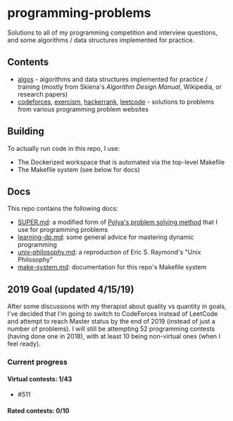 # programming-problems
Solutions to all of my programming competition and interview questions, and some algorithms / data structures implemented for practice.

## Contents
- [algos](algos/) - algorithms and data structures implemented for practice / training (mostly from Skiena's _Algorithm Design Manual_, Wikipedia, or research papers)
- [codeforces](codeforces/), [exercism](exercism), [hackerrank](hackerrank/), [leetcode](leetcode/) - solutions to problems from various programming problem websites

## Building
To actually run code in this repo, I use:
- The Dockerized workspace that is automated via the top-level Makefile
- The Makefile system (see below for docs)

## Docs
This repo contains the following docs:
- [SUPER.md](docs/SUPER.md): a modified form of [Polya's problem solving method](https://math.berkeley.edu/~gmelvin/polya.pdf) that I use for programming problems
- [learning-dp.md](docs/learning-dp.md): some general advice for mastering dynamic programming
- [unix-philosophy.md](docs/unix-philosophy.md): a reproduction of Eric S. Raymond's "Unix Philosophy"
- [make-system.md](docs/make-system.md): documentation for this repo's Makefile system

## 2019 Goal (updated 4/15/19)
After some discussions with my therapist about quality vs quantity in goals, I've decided that I'm going to switch to CodeForces instead of LeetCode and attempt to reach Master status by the end of 2019 (instead of just a number of problems). I will still be attempting 52 programming contests (having done one in 2018), with at least 10 being non-virtual ones (when I feel ready).

### Current progress
#### Virtual contests: 1/43
  - #511
#### Rated contests: 0/10
